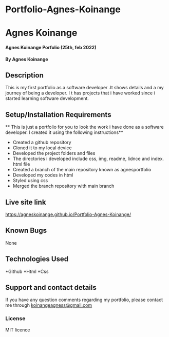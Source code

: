 # Portfolio-Agnes-Koinange
# Agnes Koinange
#### Agnes Koinange Porfolio (25th, feb 2022)
#### By **Agnes Koinange**
## Description
This is my first portfolio as a software developer .It shows details and a my journey of being a developer. I t has projects that i have worked since i started learning software development.
## Setup/Installation Requirements
** This is just a portfolio for you to look the work i have done as a software developer. I created it using the following instructions** 
* Created a github repository
* Cloned it to my local device
* Developed the project folders and files
* The directories i developed include css, img, readme, lidnce and index. html file
* Created a branch of the main repository known as agnesportfolio
* Developed my codes in html
* Styled using css
* Merged the branch repository with main branch

## Live site link
https://agneskoinange.github.io/Portfolio-Agnes-Koinange/

## Known Bugs
None

## Technologies Used
*Github
*Html
*Css

## Support and contact details
If you have any question comments regarding my portfolio, please contact me through koinangeagness@gmail.com

### License
MIT licence
